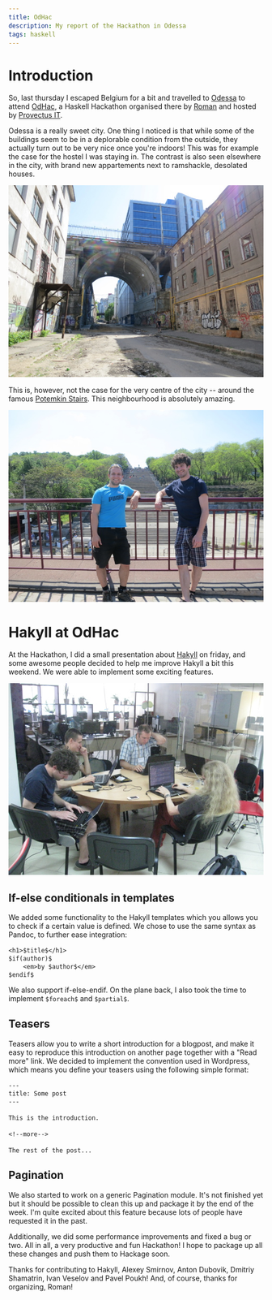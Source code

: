 ```yaml
---
title: OdHac
description: My report of the Hackathon in Odessa
tags: haskell
---
```


# Introduction

So, last thursday I escaped Belgium for a bit and travelled to [Odessa] to
attend [OdHac], a Haskell Hackathon organised there by [Roman] and hosted by
[Provectus IT].

[Odessa]: https://www.youtube.com/watch?v=Yq_tDOFU5tY
[OdHac]: http://www.haskell.org/haskellwiki/OdHac
[Roman]: http://ro-che.info/
[Provectus IT]: http://www.provectus-it.com/

Odessa is a really sweet city. One thing I noticed is that while some of the
buildings seem to be in a deplorable condition from the outside, they actually
turn out to be very nice once you're indoors! This was for example the case for
the hostel I was staying in. The contrast is also seen elsewhere in the city,
with brand new appartements next to ramshackle, desolated houses.

![Picture by Simon Meier](/images/2013-05-08-odessa.jpg)

This is, however, not the case for the very centre of the city -- around the
famous [Potemkin Stairs]. This neighbourhood is absolutely amazing.

[Potemkin Stairs]: http://en.wikipedia.org/wiki/Potemkin_Stairs

![Picture by some random Ukranian guy](/images/2013-05-08-potemkin-stairs.jpg)

# Hakyll at OdHac

At the Hackathon, I did a small presentation about [Hakyll] on friday, and some
awesome people decided to help me improve Hakyll a bit this weekend. We were
able to implement some exciting features.

[Hakyll]: http://jaspervdj.be/hakyll/

![Working on Hakyll, picture by Roman Cheplyaka](/images/2013-05-08-hakyll-team.jpg)

## If-else conditionals in templates

We added some functionality to the Hakyll templates which you allows you to
check if a certain value is defined. We chose to use the same syntax as Pandoc,
to further ease integration:

[Pandoc]: http://johnmacfarlane.net/pandoc/

    <h1>$title$</h1>
    $if(author)$
        <em>by $author$</em>
    $endif$

We also support if-else-endif. On the plane back, I also took the time to
implement `$foreach$` and `$partial$`.

## Teasers

Teasers allow you to write a short introduction for a blogpost, and make it easy
to reproduce this introduction on another page together with a "Read more" link.
We decided to implement the convention used in Wordpress, which means you define
your teasers using the following simple format:

    ---
    title: Some post
    ---

    This is the introduction.

    <!--more-->

    The rest of the post...

## Pagination

We also started to work on a generic Pagination module. It's not finished yet
but it should be possible to clean this up and package it by the end of the
week. I'm quite excited about this feature because lots of people have requested
it in the past.

Additionally, we did some performance improvements and fixed a bug or two. All
in all, a very productive and fun Hackathon! I hope to package up all these
changes and push them to Hackage soon.

Thanks for contributing to Hakyll, Alexey Smirnov, Anton Dubovik, Dmitriy
Shamatrin, Ivan Veselov and Pavel Poukh! And, of course, thanks for organizing,
Roman!
